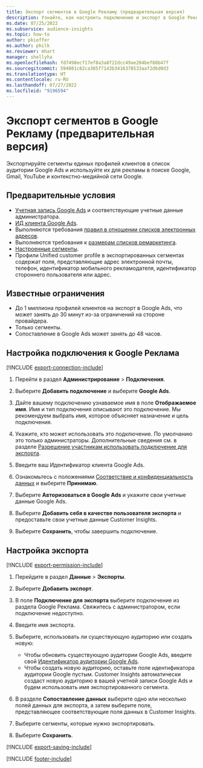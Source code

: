 ```yaml
---
title: Экспорт сегментов в Google Рекламу (предварительная версия)
description: Узнайте, как настроить подключение и экспорт в Google Реклама.
ms.date: 07/25/2022
ms.subservice: audience-insights
ms.topic: how-to
author: pkieffer
ms.author: philk
ms.reviewer: mhart
manager: shellyha
ms.openlocfilehash: fd7498ecf17ef8a3a8f22dcc49ae204bef88b47f
ms.sourcegitcommit: 594081c82ca385f7143b3416378533aaf2d6d0d3
ms.translationtype: HT
ms.contentlocale: ru-RU
ms.lasthandoff: 07/27/2022
ms.locfileid: "9196594"
---
```

# <a name="export-segments-to-google-ads-preview"></a>Экспорт сегментов в Google Рекламу (предварительная версия)

Экспортируйте сегменты единых профилей клиентов в список аудитории Google Ads и используйте их для рекламы в поиске Google, Gmail, YouTube и контекстно-медийной сети Google.

## <a name="prerequisites"></a>Предварительные условия

- [Учетная запись Google Ads](https://ads.google.com/) и соответствующие учетные данные администратора.
- [ИД клиента Google Ads](https://support.google.com/google-ads/answer/1704344).
- Выполняются требования [правил в отношении списков электронных адресов](https://support.google.com/adspolicy/answer/6299717).
- Выполняются требования к [размерам списков ремаркетинга](https://support.google.com/google-ads/answer/7558048).
- [Настроенные сегменты](segments.md).
- Профили Unified customer profile в экспортированных сегментах содержат поля, представляющие адрес электронной почты, телефон, идентификатор мобильного рекламодателя, идентификатор стороннего пользователя или адрес.

## <a name="known-limitations"></a>Известные ограничения

- До 1 миллиона профилей клиентов на экспорт в Google Ads, что может занять до 30 минут из-за ограничений на стороне провайдера.
- Только сегменты.
- Сопоставление в Google Ads может занять до 48 часов.

## <a name="set-up-connection-to-google-ads"></a>Настройка подключения к Google Реклама

[!INCLUDE [export-connection-include](includes/export-connection-admn.md)]

1. Перейти в раздел **Администрирование** > **Подключения**.

1. Выберите **Добавить подключение** и выберите **Google Ads**.

1. Дайте вашему подключению узнаваемое имя в поле **Отображаемое имя**. Имя и тип подключения описывают это подключение. Мы рекомендуем выбрать имя, которое объясняет назначение и цель подключения.

1. Укажите, кто может использовать это подключение. По умолчанию это только администраторы. Дополнительные сведения см. в разделе [Разрешение участникам использовать подключение для экспорта](connections.md#allow-contributors-to-use-a-connection-for-exports).

1. Введите ваш Идентификатор клиента Google Ads.

1. Ознакомьтесь с положениями [Соответствие и конфиденциальность данных](connections.md#data-privacy-and-compliance) и выберите **Принимаю**.

1. Выберите **Авторизоваться в Google Ads** и укажите свои учетные данные Google Ads.

1. Выберите **Добавить себя в качестве пользователя экспорта** и предоставьте свои учетные данные Customer Insights.

1. Выберите **Сохранить**, чтобы завершить подключение.

## <a name="configure-an-export"></a>Настройка экспорта

[!INCLUDE [export-permission-include](includes/export-permission.md)]

1. Перейдите в раздел **Данные** > **Экспорты**.

1. Выберите **Добавить экспорт**.

1. В поле **Подключение для экспорта** выберите подключение из раздела Google Реклама. Свяжитесь с администратором, если подключение недоступно.

1. Введите имя экспорта.

1. Выберите, использовать ли существующую аудиторию или создать новую:
   - Чтобы обновить существующую аудитории Google Ads, введите свой [Идентификатор аудитории Google Ads](https://support.google.com/google-ads/answer/7558048?hl=en#:~:text=Audience%20lists%20is%20a%20section,Display%20Network%20through%20remarketing%20campaigns).
   - Чтобы создать новую аудиторию, оставьте поле идентификатора аудитории Google пустым. Customer Insights автоматически создаст новую аудиторию в вашей учетной записи Google Ads и будем использовать имя экспортированного сегмента.

1. В разделе **Сопоставление данных** выберите одно или несколько полей данных для экспорта, а затем выберите поле, представляющее соответствующие поля данных в Customer Insights.

1. Выберите сегменты, которые нужно экспортировать.

1. Выберите **Сохранить**.

[!INCLUDE [export-saving-include](includes/export-saving.md)]

[!INCLUDE [footer-include](includes/footer-banner.md)]
